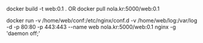 docker build -t web:0.1 . OR docker pull nola.kr:5000/web:0.1 

docker run -v /home/web/conf:/etc/nginx/conf.d  -v /home/web/log:/var/log -d -p 80:80 -p 443:443 --name web nola.kr:5000/web:0.1 nginx -g 'daemon off;'
